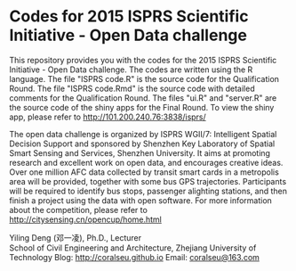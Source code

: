 Codes for 2015 ISPRS Scientific Initiative - Open Data challenge
================================

This repository provides you with the codes for the 2015 ISPRS Scientific Initiative - Open Data challenge. The codes are written using the R language. The file "ISPRS code.R" is the source code for the Qualification Round. The file "ISPRS code.Rmd" is the source code with detailed comments for the Qualification Round. The files "ui.R" and "server.R" are the source code of the shiny apps for the Final Round. To view the shiny app, please refer to http://101.200.240.76:3838/isprs/

The open data challenge is organized by ISPRS WGII/7: Intelligent Spatial Decision Support and sponsored by Shenzhen Key Laboratory of Spatial Smart Sensing and Services, Shenzhen University. It aims at promoting research and excellent work on open data, and encourages creative ideas. Over one million AFC data collected by transit smart cards in a metropolis area will be provided, together with some bus GPS trajectories. Participants will be required to identify bus stops, passenger alighting stations, and then finish a project using the data with open software. For more information about the competition, please refer to http://citysensing.cn/opencup/home.html

Yiling Deng (邓一凌), Ph.D., Lecturer   
School of Civil Engineering and Architecture, Zhejiang University of Technology
Blog: http://coralseu.github.io 
Email: coralseu@163.com
